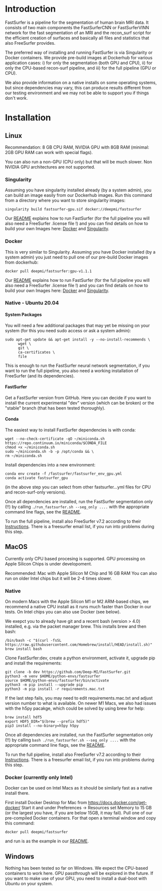 # Introduction

FastSurfer is a pipeline for the segmentation of human brain MRI data. It consists of two main components the FastSurferCNN or FastSurferVINN network for the fast segmentation of an MRI and the recon_surf script for the efficient creation of surfaces and basically all files and statistics that also FreeSurfer provides. 

The preferred way of installing and running FastSurfer is via Singularity or Docker containers. We provide pre-build images at Dockerhub for various application cases: i) for only the segmentation (both GPU and CPU), ii) for only the CPU-based recon-surf pipeline, and iii) for the full pipeline (GPU or CPU). 

We also provide information on a native installs on some operating systems, but since dependencies may vary, this can produce results different from our testing environment and we may not be able to support you if things don't work. 


# Installation

## Linux

Recommendation: 8 GB CPU RAM, NVIDIA GPU with 8GB RAM
(minimal: 2GB GPU RAM can work with special flags).

You can also run a non-GPU (CPU only) but that will be much slower. 
Non NVIDIA GPU architectures are not supported. 

### Singularity

Assuming you have singularity installed already (by a system admin), you can build an image easily from our Dockerhub images. Run this command from a directory where you want to store singularity images:

```
singularity build fastsurfer-gpu.sif docker://deepmi/fastsurfer
```

Our [README](README.md) explains how to run FastSurfer (for the full pipeline you will also need a FreeSurfer .license file !) and you can find details on how to build your own Images here: [Docker](docker/README.md) and [Singularity](singularity/README.md). 


### Docker

This is very similar to Singularity. Assuming you have Docker installed (by a system admin) you just need to pull one of our pre-build Docker images from dockerhub:

```
docker pull deepmi/fastsurfer:gpu-v1.1.1
```

Our [README](README.md) explains how to run FastSurfer (for the full pipeline you will also need a FreeSurfer .license file !) and you can find details on how to build your own Images here: [Docker](docker/README.md) and [Singularity](singularity/README.md). 


### Native - Ubuntu 20.04


#### System Packages

You will need a few additional packages that may yet be missing on your system (for this you need sudo access or ask a system admin):

```
sudo apt-get update && apt-get install -y --no-install-recommends \
      wget \
      git \
      ca-certificates \
      file
```

This is enough to run the FastSurfer neural network segmentation, if you want to run the full pipeline, you also need a working installation of FreeSurfer (and its dependencies).

#### FastSurfer

Get a FastSurfer version from GitHub. Here you can decide if you want to install the current experimental "dev" version (which can be broken) or the "stable" branch (that has been tested thoroughly).

#### Conda

The easiest way to install FastSurfer dependencies is with conda:

```
wget --no-check-certificate -qO ~/miniconda.sh https://repo.continuum.io/miniconda/$CONDA_FILE
chmod +x ~/miniconda.sh
sudo ~/miniconda.sh -b -p /opt/conda && \
rm ~/miniconda.sh 
```

Install dependencies into a new environment:

```
conda env create -f /fastsurfer/fastsurfer_env_gpu.yml 
conda activate fastsurfer_gpu
```

(in the above step you can select from other fastsurfer...yml files for CPU and recon-surf-only versions).

Once all dependencies are installed, run the FastSurfer segmentation only (!!) by calling ```./run_fastsurfer.sh --seg_only ....``` with the appropriate command line flags, see the [README](README.md). 

To run the full pipeline, install also FreeSurfer v7.2 according to their [Instructions](https://surfer.nmr.mgh.harvard.edu/fswiki/rel7downloads). There is a freesurfer email list, if you run into problems during this step. 

## MacOS 

Currently only CPU based procesing is supported. GPU processing on Apple Silicon Chips is under developoment.

Recommended: Mac with Apple Silicon M Chip and 16 GB RAM
You can also run on older Intel chips but it will be 2-4 times slower. 


### Native

On modern Macs with the Apple Silicon M1 or M2 ARM-based chips, we recommend a native CPU install as it runs much faster than Docker in our tests. On Intel chips you can also use Docker (see below).

We exepct you to already have git and a recent bash (version > 4.0) installed, e.g. via the packet manager brew.
This installs brew and then bash:

```
/bin/bash -c "$(curl -fsSL https://raw.githubusercontent.com/Homebrew/install/HEAD/install.sh)"
brew install bash
```

Clone FastSurfer:dev, create a python environment, activate it, upgrade pip and install the requirements:

```
git clone -b dev https://github.com/Deep-MI/FastSurfer.git
python3 -m venv $HOME/python-envs/fastsurfer 
source $HOME/python-envs/fastsurfer/bin/activate
python3 -m pip install --upgrade pip
python3 -m pip install -r requirements.mac.txt
```

If the last step fails, you may need to edit requirements.mac.txt and adjust version number to what is available. On newer
M1 Macs, we also had issues with the h5py pacakge, which could be solved by using brew for help:

```
brew install hdf5
export HDF5_DIR="$(brew --prefix hdf5)"
pip3 install --no-binary=h5py h5py
```

Once all dependencies are installed, run the FastSurfer segmentation only (!!) by calling ```bash ./run_fastsurfer.sh --seg_only ....``` with the appropriate command line flags, see the [README](README.md). 

To run the full pipeline, install also FreeSurfer v7.2 according to their [Instructions](https://surfer.nmr.mgh.harvard.edu/fswiki/rel7downloads). There is a freesurfer email list, if you run into problems during this step. 

### Docker (currently only Intel)

Docker can be used on Intel Macs as it should be similarly fast as a native install there.

First install Docker Desktop for Mac from https://docs.docker.com/get-docker/
Start it and under Preferences -> Resources set Memory to 15 GB (or the largest you have, if you are below 15GB, it may fail). Pull one of our pre-compiled Docker containers. For that open a terminal window and copy this command:

```
docker pull deepmi/fastsurfer
```

and run is as the example in our [README](README.md). 


## Windows

Nothing has been tested so far on Windows. We expect the CPU-based containers to work here. GPU passthrough will be explored in the future. If you want to make use of your GPU, you need to install a dual-boot with Ubuntu on your system.

